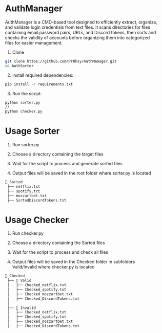 # AuthManager

AuthManager is a CMD-based tool designed to efficiently extract, organize, and validate login credentials from text files. It scans directories for files containing email:password pairs, URLs, and Discord tokens, then sorts and checks the validity of accounts before organizing them into categorized files for easier management.

1. Clone
```sh
git clone https://github.com/Pr0ksy/AuthManager.git
cd AuthSorter
  ```
2. Install required dependencies:
```sh
pip install -r requirements.txt
  ```
3. Run the script:
```sh
python sorter.py
//
python checker.py
  ```

# Usage Sorter

1. Run sorter.py

2. Choose a directory containing the target files

3. Wait for the script to process and generate sorted files

4. Output files will be saved in the root folder where sorter.py is located


```sh
📂 Sorted
 ├── netflix.txt
 ├── spotify.txt
 ├── mozzartbet.txt
 ├── SortedDiscordTokens.txt
```



# Usage Checker

1. Run checker.py

2. Choose a directory containing the Sorted files

3. Wait for the script to process and check all files

4. Output files will be saved in the Checked folder in subfolders Valid/Invalid where checker.py is located

```sh
📂 Checked
 ├── 📂 Valid
 │   ├── Checked_netflix.txt
 │   ├── Checked_spotify.txt
 │   ├── Checked_mozzartbet.txt
 │   ├── Checked_DiscordTokens.txt
 │
 ├── 📂 Invalid
 │   ├── Checked_netflix.txt
 │   ├── Checked_spotify.txt
 │   ├── Checked_mozzartbet.txt
 │   ├── Checked_DiscordTokens.txt
```
